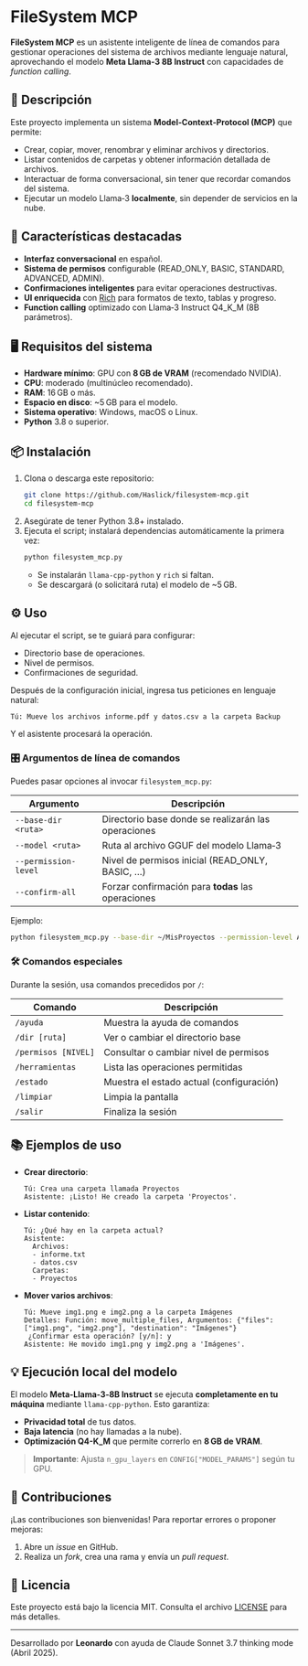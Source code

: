 # FileSystem MCP

**FileSystem MCP** es un asistente inteligente de línea de comandos para gestionar operaciones del sistema de archivos mediante lenguaje natural, aprovechando el modelo **Meta Llama‑3 8B Instruct** con capacidades de _function calling_.

## 📝 Descripción

Este proyecto implementa un sistema **Model‑Context‑Protocol (MCP)** que permite:
- Crear, copiar, mover, renombrar y eliminar archivos y directorios.
- Listar contenidos de carpetas y obtener información detallada de archivos.
- Interactuar de forma conversacional, sin tener que recordar comandos del sistema.
- Ejecutar un modelo Llama‑3 **localmente**, sin depender de servicios en la nube.

## 🚀 Características destacadas

- **Interfaz conversacional** en español.
- **Sistema de permisos** configurable (READ_ONLY, BASIC, STANDARD, ADVANCED, ADMIN).
- **Confirmaciones inteligentes** para evitar operaciones destructivas.
- **UI enriquecida** con [Rich](https://github.com/Textualize/rich) para formatos de texto, tablas y progreso.
- **Function calling** optimizado con Llama‑3 Instruct Q4_K_M (8B parámetros).

## 🖥️ Requisitos del sistema

- **Hardware mínimo**: GPU con **8 GB de VRAM** (recomendado NVIDIA).
- **CPU**: moderado (multinúcleo recomendado).
- **RAM**: 16 GB o más.
- **Espacio en disco**: ~5 GB para el modelo.
- **Sistema operativo**: Windows, macOS o Linux.
- **Python** 3.8 o superior.

## 📦 Instalación

1. Clona o descarga este repositorio:
   ```bash
   git clone https://github.com/Haslick/filesystem-mcp.git
   cd filesystem-mcp
   ```
2. Asegúrate de tener Python 3.8+ instalado.
3. Ejecuta el script; instalará dependencias automáticamente la primera vez:
   ```bash
   python filesystem_mcp.py
   ```
   - Se instalarán `llama-cpp-python` y `rich` si faltan.
   - Se descargará (o solicitará ruta) el modelo de ~5 GB.

## ⚙️ Uso

Al ejecutar el script, se te guiará para configurar:
- Directorio base de operaciones.
- Nivel de permisos.
- Confirmaciones de seguridad.

Después de la configuración inicial, ingresa tus peticiones en lenguaje natural:
```text
Tú: Mueve los archivos informe.pdf y datos.csv a la carpeta Backup
```
Y el asistente procesará la operación.

### 🎛️ Argumentos de línea de comandos

Puedes pasar opciones al invocar `filesystem_mcp.py`:

| Argumento               | Descripción                                          |
|-------------------------|------------------------------------------------------|
| `--base-dir <ruta>`     | Directorio base donde se realizarán las operaciones |
| `--model <ruta>`        | Ruta al archivo GGUF del modelo Llama‑3             |
| `--permission-level`    | Nivel de permisos inicial (READ_ONLY, BASIC, …)      |
| `--confirm-all`         | Forzar confirmación para **todas** las operaciones    |

Ejemplo:
```bash
python filesystem_mcp.py --base-dir ~/MisProyectos --permission-level ADMIN
```

### 🛠️ Comandos especiales

Durante la sesión, usa comandos precedidos por `/`:

| Comando                 | Descripción                                 |
|-------------------------|---------------------------------------------|
| `/ayuda`                | Muestra la ayuda de comandos                |
| `/dir [ruta]`           | Ver o cambiar el directorio base            |
| `/permisos [NIVEL]`     | Consultar o cambiar nivel de permisos       |
| `/herramientas`         | Lista las operaciones permitidas            |
| `/estado`               | Muestra el estado actual (configuración)    |
| `/limpiar`              | Limpia la pantalla                          |
| `/salir`                | Finaliza la sesión                          |

## 📚 Ejemplos de uso

- **Crear directorio**:
  ```text
  Tú: Crea una carpeta llamada Proyectos
  Asistente: ¡Listo! He creado la carpeta 'Proyectos'.
  ```

- **Listar contenido**:
  ```text
  Tú: ¿Qué hay en la carpeta actual?
  Asistente:
    Archivos:
    - informe.txt
    - datos.csv
    Carpetas:
    - Proyectos
  ```

- **Mover varios archivos**:
  ```text
  Tú: Mueve img1.png e img2.png a la carpeta Imágenes
  Detalles: Función: move_multiple_files, Argumentos: {"files": ["img1.png", "img2.png"], "destination": "Imágenes"}
   ¿Confirmar esta operación? [y/n]: y
  Asistente: He movido img1.png y img2.png a 'Imágenes'.
  ```

## 💡 Ejecución local del modelo

El modelo **Meta-Llama-3‑8B Instruct** se ejecuta **completamente en tu máquina** mediante `llama-cpp-python`. Esto garantiza:

- **Privacidad total** de tus datos.
- **Baja latencia** (no hay llamadas a la nube).
- **Optimización Q4-K_M** que permite correrlo en **8 GB de VRAM**.

> **Importante**: Ajusta `n_gpu_layers` en `CONFIG["MODEL_PARAMS"]` según tu GPU.

## 🤝 Contribuciones

¡Las contribuciones son bienvenidas! Para reportar errores o proponer mejoras:
1. Abre un _issue_ en GitHub.
2. Realiza un _fork_, crea una rama y envía un _pull request_.

## 📄 Licencia

Este proyecto está bajo la licencia MIT. Consulta el archivo [LICENSE](LICENSE) para más detalles.

---

Desarrollado por **Leonardo** con ayuda de Claude Sonnet 3.7 thinking mode (Abril 2025).

